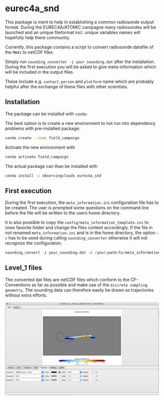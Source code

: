 # eurec4a_snd

This package is ment to help in establishing a common radiosonde output format.
During the EUREC4A/ATOMIC campagne many radiosondes will be launched and an unique fileformat incl. unique variables names will hopefully help there community.

Currently, this package contains a script to convert radiosonde datafile of the `MW41` to netCDF files.

Simply run `sounding_converter -i your_sounding.dat` after the installation. During the first execution you will be asked to give meta-information which will be included in the output files.

These include e.g. `contact_person` and `platform` name which are probably helpful after the exchange of these files with other scientists.

## Installation

The package can be installed with `conda`:

The best option is to create a new environment to not run into dependency problems with pre-installed package:

```bash
conda create --name field_campaign
```

Activate the new environment with

```bash
conda activate field_campaign
```

The actual package can than be installed with
```bash
conda install -c observingclouds eurec4a_snd
```

## First execution

During the first execution, the `meta_information.ini` configuration file has to be created. The user is prompted some questions on the command line before the file will be written to the users home directory.

It is also possible to copy the `config/meta_information_template.ini` to ones favorite folder and change the files content accordingly. If the file in not renamed `meta_information.ini` and is in the home directory, the option `-c` has to be used during calling `sounding_converter` otherwise it will not recognize the configuration.

```python
sounding_convert -i your_sounding.dat -c /your/path/to/meta_information.ini
```

## Level_1 files
The converted dat files are netCDF files which conform to the CF-Conventions as far as possible and make use of the `discrete sampling geometry`. The sounding data can therefore easily be drawn as trajectories without extra efforts.

![Trajectory visualization with panoply](docs/panoply_visualization_traj.png?raw=true "Trajectory visualization with panoply")
